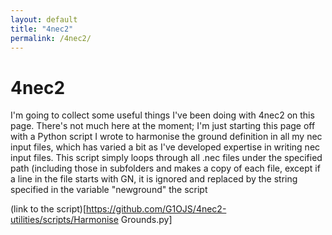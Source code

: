 ```yaml
---
layout: default
title: "4nec2"
permalink: /4nec2/
---
```


# 4nec2

I'm going to collect some useful things I've been doing with 4nec2 on this page. There's not much here at the moment; I'm just starting this page off with a Python script
I wrote to harmonise the ground definition in all my nec input files, which has varied a bit as I've developed expertise in writing nec input files.
This script simply loops through all .nec files under the specified path (including those in subfolders and makes a copy of each file, except if a line in 
the file starts with GN, it is ignored and replaced by the string specified in the variable "newground" the script

(link to the script)[https://github.com/G1OJS/4nec2-utilities/scripts/Harmonise Grounds.py]

